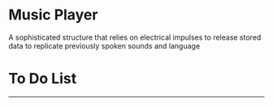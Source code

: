 # Music Player
A sophisticated structure that relies on electrical impulses to release stored data to replicate previously spoken sounds and language

# To Do List


---
